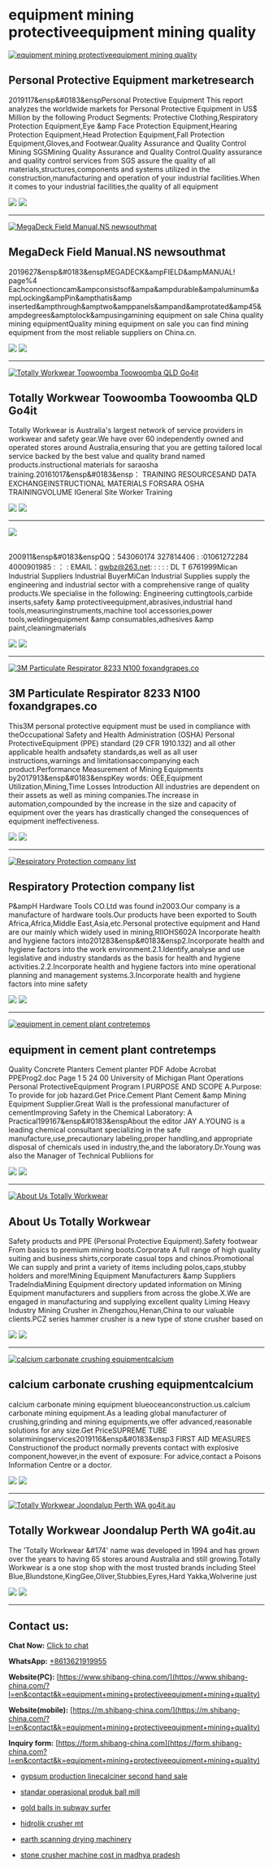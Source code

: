 # equipment mining protectiveequipment mining quality

<a href="https://swt.shibang-china.com/?l=en&img&k=equipment+mining+protectiveequipment+mining+quality" target="_blank">![equipment mining protectiveequipment mining quality](http://static.shibang-china.com/all-800x300/1362.jpg)</a>

## Personal Protective Equipment marketresearch
2019117&ensp&#0183&enspPersonal Protective Equipment This report analyzes the worldwide markets for Personal Protective Equipment in US$ Million by the following Product Segments: Protective Clothing,Respiratory Protection Equipment,Eye &amp Face Protection Equipment,Hearing Protection Equipment,Head Protection Equipment,Fall Protection Equipment,Gloves,and Footwear.Quality Assurance and Quality Control Mining SGSMining Quality Assurance and Quality Control.Quality assurance and quality control services from SGS assure the quality of all materials,structures,components and systems utilized in the construction,manufacturing and operation of your industrial facilities.When it comes to your industrial facilities,the quality of all equipment


<a href="https://whatsapp.shibangsoft.com/WhatsApp.php" target="_blank" title="WhatsApp">![](http://static.shibang-china.com/icon/whatsapp.png)</a> <a href="https://swt.shibang-china.com/?l=en&icon&k=equipment+mining+protectiveequipment+mining+quality" target="_blank">![](http://static.shibang-china.com/icon/chat-en.png)</a>

---

<a href="https://swt.shibang-china.com/?l=en&img&k=equipment+mining+protectiveequipment+mining+quality" target="_blank">![MegaDeck Field Manual.NS newsouthmat](http://static.shibang-china.com/all-800x300/146.jpg)</a>

## MegaDeck Field Manual.NS newsouthmat
2019627&ensp&#0183&enspMEGADECK&ampFIELD&ampMANUAL! page%4 Eachconnectioncam&ampconsistsof&ampa&ampdurable&ampaluminum&ampLocking&ampPin&ampthatis&amp inserted&ampthrough&amptwo&amppanels&ampand&amprotated&amp45&ampdegrees&amptolock&ampusingamining equipment on sale China quality mining equipmentQuality mining equipment on sale you can find mining equipment from the most reliable suppliers on China.cn.


<a href="https://whatsapp.shibangsoft.com/WhatsApp.php" target="_blank" title="WhatsApp">![](http://static.shibang-china.com/icon/whatsapp.png)</a> <a href="https://swt.shibang-china.com/?l=en&icon&k=equipment+mining+protectiveequipment+mining+quality" target="_blank">![](http://static.shibang-china.com/icon/chat-en.png)</a>

---

<a href="https://swt.shibang-china.com/?l=en&img&k=equipment+mining+protectiveequipment+mining+quality" target="_blank">![Totally Workwear Toowoomba Toowoomba QLD Go4it](http://static.shibang-china.com/all-800x300/147.jpg)</a>

## Totally Workwear Toowoomba Toowoomba QLD Go4it
Totally Workwear is Australia's largest network of service providers in workwear and safety gear.We have over 60 independently owned and operated stores around Australia,ensuring that you are getting tailored local service backed by the best value and quality brand named products.instructional materials for saraosha training.20161017&ensp&#0183&ensp： TRAINING RESOURCESAND DATA EXCHANGEINSTRUCTIONAL MATERIALS FORSARA OSHA TRAININGVOLUME IGeneral Site Worker Training


<a href="https://whatsapp.shibangsoft.com/WhatsApp.php" target="_blank" title="WhatsApp">![](http://static.shibang-china.com/icon/whatsapp.png)</a> <a href="https://swt.shibang-china.com/?l=en&icon&k=equipment+mining+protectiveequipment+mining+quality" target="_blank">![](http://static.shibang-china.com/icon/chat-en.png)</a>

---

<a href="https://swt.shibang-china.com/?l=en&img&k=equipment+mining+protectiveequipment+mining+quality" target="_blank">![](http://static.shibang-china.com/all-800x300/702.jpg)</a>

## 
200911&ensp&#0183&enspQQ：543060174 327814406 : :01061272284 4000901985 : ： : EMAIL：gwbz@263.net: : : : : DL T 6761999Mican Industrial Suppliers Industrial BuyerMiCan Industrial Supplies supply the engineering and industrial sector with a comprehensive range of quality products.We specialise in the following: Engineering cuttingtools,carbide inserts,safety &amp protectiveequipment,abrasives,industrial hand tools,measuringinstruments,machine tool accessories,power tools,weldingequipment &amp consumables,adhesives &amp paint,cleaningmaterials


<a href="https://whatsapp.shibangsoft.com/WhatsApp.php" target="_blank" title="WhatsApp">![](http://static.shibang-china.com/icon/whatsapp.png)</a> <a href="https://swt.shibang-china.com/?l=en&icon&k=equipment+mining+protectiveequipment+mining+quality" target="_blank">![](http://static.shibang-china.com/icon/chat-en.png)</a>

---

<a href="https://swt.shibang-china.com/?l=en&img&k=equipment+mining+protectiveequipment+mining+quality" target="_blank">![3M Particulate Respirator 8233 N100 foxandgrapes.co](http://static.shibang-china.com/all-800x300/639.jpg)</a>

## 3M Particulate Respirator 8233 N100 foxandgrapes.co
This3M personal protective equipment must be used in compliance with theOccupational Safety and Health Administration (OSHA) Personal ProtectiveEquipment (PPE) standard (29 CFR 1910.132) and all other applicable health andsafety standards,as well as all user instructions,warnings and limitationsaccompanying each product.Performance Measurement of Mining Equipments by2017913&ensp&#0183&enspKey words: OEE,Equipment Utilization,Mining,Time Losses Introduction All industries are dependent on their assets as well as mining companies.The increase in automation,compounded by the increase in the size and capacity of equipment over the years has drastically changed the consequences of equipment ineffectiveness.


<a href="https://whatsapp.shibangsoft.com/WhatsApp.php" target="_blank" title="WhatsApp">![](http://static.shibang-china.com/icon/whatsapp.png)</a> <a href="https://swt.shibang-china.com/?l=en&icon&k=equipment+mining+protectiveequipment+mining+quality" target="_blank">![](http://static.shibang-china.com/icon/chat-en.png)</a>

---

<a href="https://swt.shibang-china.com/?l=en&img&k=equipment+mining+protectiveequipment+mining+quality" target="_blank">![Respiratory Protection company list](http://static.shibang-china.com/all-800x300/1037.jpg)</a>

## Respiratory Protection company list
P&ampH Hardware Tools CO.Ltd was found in2003.Our company is a manufacture of hardware tools.Our products have been exported to South Africa,Africa,Middle East,Asia,etc.Personal protective equipment and Hand are our mainly which widely used in mining,RIIOHS602A Incorporate health and hygiene factors into201283&ensp&#0183&ensp2.Incorporate health and hygiene factors into the work environment.2.1.Identify,analyse and use legislative and industry standards as the basis for health and hygiene activities.2.2.Incorporate health and hygiene factors into mine operational planning and management systems.3.Incorporate health and hygiene factors into mine safety


<a href="https://whatsapp.shibangsoft.com/WhatsApp.php" target="_blank" title="WhatsApp">![](http://static.shibang-china.com/icon/whatsapp.png)</a> <a href="https://swt.shibang-china.com/?l=en&icon&k=equipment+mining+protectiveequipment+mining+quality" target="_blank">![](http://static.shibang-china.com/icon/chat-en.png)</a>

---

<a href="https://swt.shibang-china.com/?l=en&img&k=equipment+mining+protectiveequipment+mining+quality" target="_blank">![equipment in cement plant contretemps](http://static.shibang-china.com/all-800x300/959.jpg)</a>

## equipment in cement plant contretemps
Quality Concrete Planters Cement planter PDF Adobe Acrobat PPEProg2.doc Page 1 5 24 00 University of Michigan Plant Operations Personal ProtectiveEquipment Program I.PURPOSE AND SCOPE A.Purpose: To provide for job hazard.Get Price.Cement Plant Cement &amp Mining Equipment Supplier.Great Wall is the professional manufacturer of cementImproving Safety in the Chemical Laboratory: A Practical199167&ensp&#0183&enspAbout the editor JAY A.YOUNG is a leading chemical consultant specializing in the safe manufacture,use,precautionary labeling,proper handling,and appropriate disposal of chemicals used in industry,the,and the laboratory.Dr.Young was also the Manager of Technical Publiions for


<a href="https://whatsapp.shibangsoft.com/WhatsApp.php" target="_blank" title="WhatsApp">![](http://static.shibang-china.com/icon/whatsapp.png)</a> <a href="https://swt.shibang-china.com/?l=en&icon&k=equipment+mining+protectiveequipment+mining+quality" target="_blank">![](http://static.shibang-china.com/icon/chat-en.png)</a>

---

<a href="https://swt.shibang-china.com/?l=en&img&k=equipment+mining+protectiveequipment+mining+quality" target="_blank">![About Us Totally Workwear](http://static.shibang-china.com/all-800x300/267.jpg)</a>

## About Us Totally Workwear
Safety products and PPE (Personal Protective Equipment).Safety footwear From basics to premium mining boots.Corporate A full range of high quality suiting and business shirts,corporate casual tops and chinos.Promotional We can supply and print a variety of items including polos,caps,stubby holders and more!Mining Equipment Manufacturers &amp Suppliers TradeIndiaMining Equipment directory updated information on Mining Equipment manufacturers and suppliers from across the globe.X.We are engaged in manufacturing and supplying excellent quality Liming Heavy Industry Mining Crusher in Zhengzhou,Henan,China to our valuable clients.PCZ series hammer crusher is a new type of stone crusher based on


<a href="https://whatsapp.shibangsoft.com/WhatsApp.php" target="_blank" title="WhatsApp">![](http://static.shibang-china.com/icon/whatsapp.png)</a> <a href="https://swt.shibang-china.com/?l=en&icon&k=equipment+mining+protectiveequipment+mining+quality" target="_blank">![](http://static.shibang-china.com/icon/chat-en.png)</a>

---

<a href="https://swt.shibang-china.com/?l=en&img&k=equipment+mining+protectiveequipment+mining+quality" target="_blank">![calcium carbonate crushing equipmentcalcium](http://static.shibang-china.com/all-800x300/33.jpg)</a>

## calcium carbonate crushing equipmentcalcium
calcium carbonate mining equipment blueoceanconstruction.us.calcium carbonate mining equipment.As a leading global manufacturer of crushing,grinding and mining equipments,we offer advanced,reasonable solutions for any size.Get PriceSUPREME TUBE solarminingservices2019116&ensp&#0183&ensp3 FIRST AID MEASURES Constructionof the product normally prevents contact with explosive component,however,in the event of exposure: For advice,contact a Poisons Information Centre or a doctor.


<a href="https://whatsapp.shibangsoft.com/WhatsApp.php" target="_blank" title="WhatsApp">![](http://static.shibang-china.com/icon/whatsapp.png)</a> <a href="https://swt.shibang-china.com/?l=en&icon&k=equipment+mining+protectiveequipment+mining+quality" target="_blank">![](http://static.shibang-china.com/icon/chat-en.png)</a>

---

<a href="https://swt.shibang-china.com/?l=en&img&k=equipment+mining+protectiveequipment+mining+quality" target="_blank">![Totally Workwear Joondalup Perth WA go4it.au](http://static.shibang-china.com/all-800x300/1133.jpg)</a>

## Totally Workwear Joondalup Perth WA go4it.au
The 'Totally Workwear &#174' name was developed in 1994 and has grown over the years to having 65 stores around Australia and still growing.Totally Workwear is a one stop shop with the most trusted brands including Steel Blue,Blundstone,KingGee,Oliver,Stubbies,Eyres,Hard Yakka,Wolverine just

<a href="https://whatsapp.shibangsoft.com/WhatsApp.php" target="_blank" title="WhatsApp">![](http://static.shibang-china.com/icon/whatsapp.png)</a> <a href="https://swt.shibang-china.com/?l=en&icon&k=equipment+mining+protectiveequipment+mining+quality" target="_blank">![](http://static.shibang-china.com/icon/chat-en.png)</a>

---
## Contact us:

**Chat Now:** [Click to chat](https://swt.shibang-china.com?l=en&contact&k=equipment+mining+protectiveequipment+mining+quality)

**WhatsApp:**  [+8613621919955](https://whatsapp.shibangsoft.com/WhatsApp.php)

**Website(PC):** [https://www.shibang-china.com/](https://www.shibang-china.com/?l=en&contact&k=equipment+mining+protectiveequipment+mining+quality)

**Website(mobile):** [https://m.shibang-china.com/](https://m.shibang-china.com/?l=en&contact&k=equipment+mining+protectiveequipment+mining+quality)

**Inquiry form:** [https://form.shibang-china.com](https://form.shibang-china.com?l=en&contact&k=equipment+mining+protectiveequipment+mining+quality)

* [gypsum production linecalciner second hand sale](../114/gypsum%20production%20linecalciner%20second%20hand%20sale.md)

* [standar operasional produk ball mill](../122/standar%20operasional%20produk%20ball%20mill.md)

* [gold balls in subway surfer](../111/gold%20balls%20in%20subway%20surfer.md)

* [hidrolik crusher mt](../119/hidrolik%20crusher%20mt.md)

* [earth scanning drying machinery](../124/earth%20scanning%20drying%20machinery.md)

* [stone crusher machine cost in madhya pradesh](../114/stone%20crusher%20machine%20cost%20in%20madhya%20pradesh.md)